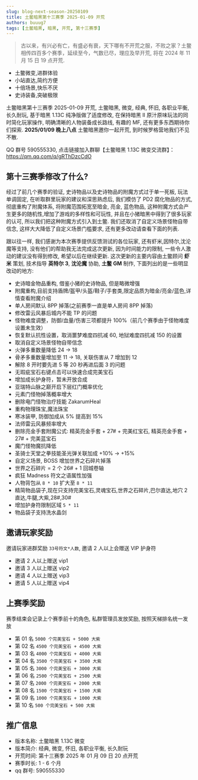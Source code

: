 ```yaml
---
slug: blog-next-season-20250109
title: 土鳖暗黑第十三赛季 2025-01-09 开荒
authors: buuug7
tags: [土鳖暗黑, 暗黑, 开荒, 第十三赛季]
---
```


> 古以来，有兴必有亡，有盛必有衰，天下哪有不开荒之服，不败之家？土鳖相传四百多个赛季，延续至今，气数已尽，理应及早开荒, 将在 2024 年 11 月 15 日 19 点开荒.

- 土鳖微变,进群体验
- 小站直达,简约方便
- 十倍场景,快乐不厌
- 史诗装备,突破极限

土鳖暗黑第十三赛季 2025-01-09 开荒, 土鳖暗黑, 微变, 经典, 怀旧, 各职业平衡, 长久耐玩, 基于暗黑 1.13C 纯净版做了适度修改, 在保持暗黑 II 原汁原味玩法的同时简化玩家操作, 明确清晰的人物装备成长路线, 有趣的 MF, 还有更多东西期待你们探索. **2025/01/09 晚上八点** 土鳖暗黑邀你一起开荒, 到时候罗格营地我们不见不散.

QQ 群号 590555330, 点击链接加入群聊【土鳖暗黑 1.13C 微变交流群】：https://qm.qq.com/q/gRThDzcCdO

## 第十三赛季修改了什么?

经过了前几个赛季的验证, 史诗物品以及史诗物品的附魔方式过于单一死板, 玩法单调固定, 在听取群里玩家的建议和深思熟虑后, 我们模仿了 PD2 腐化物品的方式, 彻底重构了附魔体系, 将附魔范围拓宽至暗金, 亮金, 蓝色物品, 这种附魔方式会产生更多的随机性,增加了游戏的多样性和可玩性, 并且在小猪暗黑中得到了很多玩家的认可, 所以我们把这种附魔方式引入到土鳖. 我们还取消了自定义场景怪物自带信念, 这样大大降低了自定义场景门槛要求, 还有更多改动请查看下面的列表.

跟以往一样, 我们感谢为本次赛季提供反馈测试的各位玩家, 还有虾米,因特尔,沈沦魔等支持, 没有他们的帮助我无法完成这次更新, 因为时间能力的限制, 一些令人激动的建议没有得到修改, 希望以后在继续更新. 这次更新的主要内容由土鳖顾问 **虾米** 策划, 技术指导 **英特尔 3**, **沈沦魔** 协助, **土鳖 GM** 制作, 下面列出的是一些明显改动的地方:

- 史诗暗金物品重构, 借鉴小猪的史诗物品, 但是略微增强
- 附魔重构,目前支持盾牌/盔甲/头盔/鞋子/手套类,限定品质为暗金/亮金/蓝色,详情查看附魔介绍
- 单人房间默认 8PP 掉落(之前赛季一直是单人房间 8PP 掉落)
- 修改雷云风暴后城内不能 TP 的问题
- 怪物难度调整，防御/血量/伤害三项都提升 100%（前几个赛季由于怪物难度设置未生效）
- 恢复默认抗性设置，取消噩梦难度四抗减 60, 地狱难度四抗减 150 的设置
- 取消自定义场景怪物自带信念
- 火弹多重数量降低 24 -> 18
- 骨矛多重数量增加至 11 -> 18, 关联伤害从 7 增加到 12
- 解除 8 开时要先进 5 等 20 秒再进后面 3 的问题
- 无瑕疵宝石右键点击可以快速合成完美宝石
- 增加成长护身符，暂未开放合成
- 亚瑞特山脉之巅开启下层红门概率优化
- 元素门怪物掉落概率增大
- 删除电门怪物治疗技能 ZakarumHeal
- 重构物理珠宝,魔法珠宝
- 寒冰装甲, 防御加成从 5% 提高到 15%
- 法师雷云风暴频率增大
- 删除亮金手套附魔公式: 精英亮金手套 + 27# + 完美红宝石, 精英亮金手套 + 27# + 完美蓝宝石
- 魔门怪物魔抗降低
- 圣骑士天堂之拳技能圣光弹关联加成 +10% -> +15%
- 自定义场景, BOSS 增加世界之石碎片掉落
- 世界之石碎片 = 2 个 26# + 1 回城卷轴
- 疯狂 Madness 符文之语属性加强
- 人物背包从 `8 * 10` 扩大至 `8 * 11`
- 精简物品袋子,现在只支持完美宝石,灵魂宝石,世界之石碎片,巴尔直达,地穴 2 直达,牛腿,大紫,28#,30#
- 增加护身符限制区域 `5 * 11`
- 物品袋子支持洗水晶剑

## 邀请玩家奖励

邀请玩家进群奖励 `33号符文*人数`, 邀请 2 人以上会赠送 VIP 护身符

- 邀请 2 人以上赠送 vip1
- 邀请 3 人以上赠送 vip2
- 邀请 4 人以上赠送 vip3
- 邀请 5 人以上赠送 vip4

## 上赛季奖励

赛季结束会记录上个赛季前十的角色, 私群管理员发放奖励, 按照天梯排名统一发放

- 第 01 名 `5000 个完美宝石 + 5000 大紫`
- 第 02 名 `4500 个完美宝石 + 4500 大紫`
- 第 03 名 `4000 个完美宝石 + 4000 大紫`
- 第 04 名 `3500 个完美宝石 + 3500 大紫`
- 第 05 名 `3000 个完美宝石 + 3000 大紫`
- 第 06 名 `2500 个完美宝石 + 2500 大紫`
- 第 07 名 `2000 个完美宝石 + 2000 大紫`
- 第 08 名 `1500 个完美宝石 + 1500 大紫`
- 第 09 名 `1000 个完美宝石 + 1000 大紫`
- 第 10 名 `500 个完美宝石 + 500 大紫`

## 推广信息

- 版本名称: 土鳖暗黑 1.13C 微变
- 版本简介: 经典, 微变, 怀旧, 各职业平衡, 长久耐玩
- 开荒时间: 第十三赛季 2025 年 01 月 09 日 20 点开荒
- 赛季时长: 1 - 6 个月
- qq 群号: 590555330

